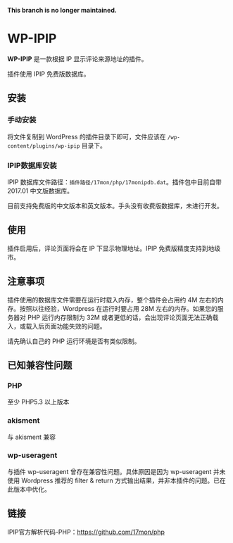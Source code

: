 **This branch is no longer maintained.**

# WP-IPIP

**WP-IPIP** 是一款根据 IP 显示评论来源地址的插件。

插件使用 IPIP 免费版数据库。

## 安装

### 手动安装

将文件复制到 WordPress 的插件目录下即可，文件应该在 `/wp-content/plugins/wp-ipip` 目录下。

### IPIP数据库安装

IPIP 数据库文件路径：`插件路径/17mon/php/17monipdb.dat`。插件包中目前自带 2017.01 中文版数据库。

目前支持免费版的中文版本和英文版本。手头没有收费版数据库，未进行开发。

## 使用

插件启用后，评论页面将会在 IP 下显示物理地址。IPIP 免费版精度支持到地级市。

## 注意事项

插件使用的数据库文件需要在运行时载入内存，整个插件会占用约 4M 左右的内存。按照以往经验，Wordpress 在运行时要占用 28M 左右的内存。如果您的服务器对 PHP 运行内存限制为 32M 或者更低的话，会出现评论页面无法正确载入，或载入后页面功能失效的问题。

请先确认自己的 PHP 运行环境是否有类似限制。

## 已知兼容性问题

### PHP

至少 PHP5.3 以上版本

### akisment

与 akisment 兼容

### wp-useragent

与插件 wp-useragent 曾存在兼容性问题。具体原因是因为 wp-useragent 并未使用 Wordpress 推荐的 filter & return 方式输出结果，并非本插件的问题。已在此版本中优化。

## 链接

IPIP官方解析代码-PHP：<https://github.com/17mon/php>

